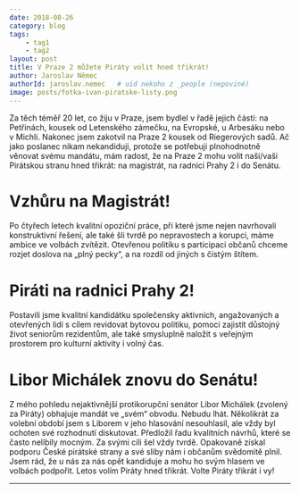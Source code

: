 ```yaml
---
date: 2018-08-26
category: blog
tags:
    - tag1
    - tag2
layout: post
title: V Praze 2 můžete Piráty volit hned třikrát! 
author: Jaroslav Němec
authorId: jaroslav.nemec   # uid nekoho z _people (nepoviné)
image: posts/fotka-ivan-piratske-listy.png
---
```


Za těch téměř 20 let, co žiju v Praze, jsem bydlel v řadě jejich částí: na Petřinách, kousek od Letenského zámečku, na Evropské, u Arbesáku nebo v Michli. Nakonec jsem zakotvil na Praze 2 kousek od Riegerových sadů. Ač jako poslanec nikam nekandiduji, protože se potřebuji plnohodnotně věnovat svému mandátu, mám radost, že na Praze 2 mohu volit naši/vaši Pirátskou stranu hned třikrát: na magistrát, na radnici Prahy 2 i do Senátu.

# Vzhůru na Magistrát!

Po čtyřech letech kvalitní opoziční práce, při které jsme nejen navrhovali konstruktivní řešení, ale také šli tvrdě po nepravostech a korupci, máme ambice ve volbách zvítězit. Otevřenou politiku s participaci občanů chceme rozjet doslova na „plný pecky“, a na rozdíl od jiných s čistým štítem.

# Piráti na radnici Prahy 2!

Postavili jsme kvalitní kandidátku společensky aktivních, angažovaných a otevřených lidí s cílem revidovat bytovou politiku, pomoci zajistit důstojný život seniorům rezidentům, ale také smysluplně naložit s veřejným prostorem pro kulturní aktivity i volný čas.

# Libor Michálek znovu do Senátu!

Z mého pohledu nejaktivnější protikorupční senátor Libor Michálek (zvolený za Piráty) obhajuje mandát ve „svém“ obvodu. Nebudu lhát. Několikrát za volební období jsem s Liborem v jeho hlasování nesouhlasil, ale vždy byl ochoten své rozhodnutí diskutovat. Předložil řadu kvalitních návrhů, které se často nelíbily mocným. Za svými cíli šel vždy tvrdě. Opakovaně získal podporu České pirátské strany a své sliby nám i občanům svědomitě plnil. Jsem rád, že u nás za nás opět kandiduje a mohu ho svým hlasem ve volbách podpořit.
Letos volím Piráty hned třikrát. Volte Piráty třikrát i vy!


- - -
